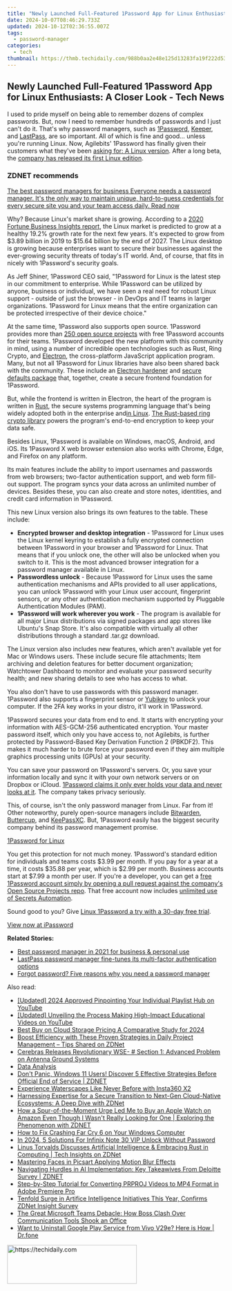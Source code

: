 ```yaml
---
title: "Newly Launched Full-Featured 1Password App for Linux Enthusiasts: A Closer Look - Tech News"
date: 2024-10-07T08:46:29.733Z
updated: 2024-10-12T02:36:55.007Z
tags:
  - password-manager
categories:
  - tech
thumbnail: https://thmb.techidaily.com/988b0aa2e48e125d13283fa19f222d53a696ba967b4ae3ee4ad76e4ed04670c1.jpg
---
```


## Newly Launched Full-Featured 1Password App for Linux Enthusiasts: A Closer Look - Tech News

I used to pride myself on being able to remember dozens of complex passwords. But, now I need to remember hundreds of passwords and I just can't do it. That's why password managers, such as [1Password](https://1password.com/), [Keeper](https://keepersecurity.com/), and [LastPass](https://www.lastpass.com/), are so important. All of which is fine and good… unless you're running Linux. Now, Agilebits' 1Password has finally given their customers what they've been [asking for: A Linux version](https://discussions.agilebits.com/discussion/2846/new-product-request-1password-for-linux). After a long beta, the [company has released its first Linux edition](https://www.prnewswire.com/news-releases/1password-unveils-application-to-protect-linux-users-and-developers-301293641.html).

### **ZDNET** recommends

[The best password managers for business Everyone needs a password manager. It's the only way to maintain unique, hard-to-guess credentials for every secure site you and your team access daily.  Read now](https://www.zdnet.com/article/best-password-manager/)

Why? Because Linux's market share is growing. According to a [2020 Fortune Business Insights report](https://www.fortunebusinessinsights.com/linux-operating-system-market-103037), the Linux market is predicted to grow at a healthy 19.2% growth rate for the next few years. It's expected to grow from $3.89 billion in 2019 to $15.64 billion by the end of 2027\. The Linux desktop is growing because enterprises want to secure their businesses against the ever-growing security threats of today's IT world. And, of course, that fits in nicely with 1Password's security goals.

As Jeff Shiner, 1Password CEO said, "1Password for Linux is the latest step in our commitment to enterprise. While 1Password can be utilized by anyone, business or individual, we have seen a real need for robust Linux support - outside of just the browser - in DevOps and IT teams in larger organizations. 1Password for Linux means that the entire organization can be protected irrespective of their device choice."

At the same time, 1Password also supports open source. 1Password provides more than [250 open source projects](https://c212.net/c/link/?t=0&l=en&o=3166640-1&h=453173094&u=https%3A%2F%2Fgithub.com%2F1Password%2F1password-teams-open-source&a=250+open+source+projects) with free 1Password accounts for their teams. 1Password developed the new platform with this community in mind, using a number of incredible open technologies such as Rust, Ring Crypto, and [Electron](https://www.electronjs.org/), the cross-platform JavaScript application program. Many, but not all 1Password for Linux libraries have also been shared back with the community. These include an [Electron hardener](https://c212.net/c/link/?t=0&l=en&o=3166640-1&h=1370412069&u=https%3A%2F%2Fgithub.com%2F1password%2Felectron-hardener&a=Electron+hardener) and [secure defaults package](https://c212.net/c/link/?t=0&l=en&o=3166640-1&h=1441169454&u=https%3A%2F%2Fgithub.com%2F1password%2Felectron-secure-defaults&a=secure+defaults+package) that, together, create a secure frontend foundation for 1Password.

But, while the frontend is written in Electron, the heart of the program is written in [Rust](https://www.rust-lang.org/), the secure systems programming language that's being widely adopted both in the enterprise and[in Linux](https://www.zdnet.com/article/linus-torvalds-on-where-rust-will-fit-into-linux/). [The Rust-based ring crypto library](https://github.com/briansmith/ring) powers the program's end-to-end encryption to keep your data safe.

Besides Linux, 1Password is available on Windows, macOS, Android, and iOS. Its 1Password X web browser extension also works with Chrome, Edge, and Firefox on any platform. 

Its main features include the ability to import usernames and passwords from web browsers; two-factor authentication support, and web form fill-out support. The program syncs your data across an unlimited number of devices. Besides these, you can also create and store notes, identities, and credit card information in 1Password.

This new Linux version also brings its own features to the table. These include:

* **Encrypted browser and desktop integration** \- 1Password for Linux uses the Linux kernel keyring to establish a fully encrypted connection between 1Password in your browser and 1Password for Linux. That means that if you unlock one, the other will also be unlocked when you switch to it. This is the most advanced browser integration for a password manager available in Linux.
* **Passwordless unlock** \- Because 1Password for Linux uses the same authentication mechanisms and APIs provided to all user applications, you can unlock 1Password with your Linux user account, fingerprint sensors, or any other authentication mechanism supported by Pluggable Authentication Modules (PAM).
* **1Password will work wherever you work** \- The program is available for all major Linux distributions via signed packages and app stores like Ubuntu's Snap Store. It's also compatible with virtually all other distributions through a standard .tar.gz download.

The Linux version also includes new features, which aren't available yet for Mac or Windows users. These include secure file attachments; Item archiving and deletion features for better document organization; Watchtower Dashboard to monitor and evaluate your password security health; and new sharing details to see who has access to what.

You also don't have to use passwords with this password manager. 1Password also supports a fingerprint sensor or [Yubikey](https://www.yubico.com/works-with-yubikey/catalog/1password/) to unlock your computer. If the 2FA key works in your distro, it'll work in 1Password.

1Password secures your data from end to end. It starts with encrypting your information with AES-GCM-256 authenticated encryption. Your master password itself, which only you have access to, not Agilebits, is further protected by Password-Based Key Derivation Function 2 (PBKDF2). This makes it much harder to brute force your password even if they aim multiple graphics processing units (GPUs) at your security. 

You can save your password on 1Password's servers. Or, you save your information locally and sync it with your own network servers or on Dropbox or iCloud. [1Password claims it only ever holds your data and never looks at it](https://support.1password.com/1password-privacy/). The company takes privacy seriously. 

This, of course, isn't the only password manager from Linux. Far from it! Other noteworthy, purely open-source managers include [Bitwarden](https://bitwarden.com/), [Buttercup](https://buttercup.pw/), and [KeePassXC](https://keepassxc.org/). But, 1Password easily has the biggest security company behind its password management promise. 

[1Password for Linux](https://1password.com/downloads/linux/) 

You get this protection for not much money. 1Password's standard edition for individuals and teams costs $3.99 per month. If you pay for a year at a time, it costs $35.88 per year, which is $2.99 per month. Business accounts start at $7.99 a month per user. If you're a developer, you can get a [free 1Password account simply by opening a pull request against the company's Open Source Projects repo](https://github.com/1Password/1password-teams-open-source). That free account now includes [unlimited use of Secrets Automation](https://1password.com/secrets/).

Sound good to you? Give [Linux 1Password a try with a 30-day free trial](https://1password.com/downloads/linux/).

[View now at iPassword](https://1password.com/downloads/linux/) 

**Related Stories:**

* [Best password manager in 2021 for business & personal use](https://www.zdnet.com/article/best-password-manager/)
* [LastPass password manager fine-tunes its multi-factor authentication options](https://www.zdnet.com/article/lastpass-simplifies-its-multi-factor-authentication-app/)
* [Forgot password? Five reasons why you need a password manager](https://www.zdnet.com/article/forgot-password-five-reasons-why-you-need-a-password-manager/)

<ins class="adsbygoogle"
     style="display:block"
     data-ad-format="autorelaxed"
     data-ad-client="ca-pub-7571918770474297"
     data-ad-slot="1223367746"></ins>

<ins class="adsbygoogle"
     style="display:block"
     data-ad-client="ca-pub-7571918770474297"
     data-ad-slot="8358498916"
     data-ad-format="auto"
     data-full-width-responsive="true"></ins>

<span class="atpl-alsoreadstyle">Also read:</span>
<div><ul>
<li><a href="https://youtube-blog.techidaily.com/ed-2024-approved-pinpointing-your-individual-playlist-hub-on-youtube/"><u>[Updated] 2024 Approved Pinpointing Your Individual Playlist Hub on YouTube</u></a></li>
<li><a href="https://facebook-video-footage.techidaily.com/updated-unveiling-the-process-making-high-impact-educational-videos-on-youtube/"><u>[Updated] Unveiling the Process Making High-Impact Educational Videos on YouTube</u></a></li>
<li><a href="https://extra-tips.techidaily.com/best-buy-on-cloud-storage-pricing-a-comparative-study-for-2024/"><u>Best Buy on Cloud Storage Pricing A Comparative Study for 2024</u></a></li>
<li><a href="https://app-tips.techidaily.com/boost-efficiency-with-these-proven-strategies-in-daily-project-management-tips-shared-on-zdnet/"><u>Boost Efficiency with These Proven Strategies in Daily Project Management – Tips Shared on ZDNet</u></a></li>
<li><a href="https://app-tips.techidaily.com/cerebras-releases-revolutionary-wse-section-1-advanced-problem-on-antenna-ground-systems/"><u>Cerebras Releases Revolutionary WSE- # Section 1: Advanced Problem on Antenna Ground Systems</u></a></li>
<li><a href="https://app-tips.techidaily.com/data-analysis/"><u>Data Analysis</u></a></li>
<li><a href="https://app-tips.techidaily.com/dont-panic-windows-11-users-discover-5-effective-strategies-before-official-end-of-service-zdnet/"><u>Don't Panic, Windows 11 Users! Discover 5 Effective Strategies Before Official End of Service | ZDNET</u></a></li>
<li><a href="https://buynow-help.techidaily.com/experience-waterscapes-like-never-before-with-insta360-x2/"><u>Experience Waterscapes Like Never Before with Insta360 X2</u></a></li>
<li><a href="https://app-tips.techidaily.com/harnessing-expertise-for-a-secure-transition-to-next-gen-cloud-native-ecosystems-a-deep-dive-with-zdnet/"><u>Harnessing Expertise for a Secure Transition to Next-Gen Cloud-Native Ecosystems: A Deep Dive with ZDNet</u></a></li>
<li><a href="https://tech-hub.techidaily.com/how-a-spur-of-the-moment-urge-led-me-to-buy-an-apple-watch-on-amazon-even-though-i-wasnt-really-looking-for-one-exploring-the-phenomenon-with-zdnet/"><u>How a Spur-of-the-Moment Urge Led Me to Buy an Apple Watch on Amazon Even Though I Wasn't Really Looking for One | Exploring the Phenomenon with ZDNET</u></a></li>
<li><a href="https://win-answers.techidaily.com/how-to-fix-crashing-far-cry-6-on-your-windows-computer/"><u>How to Fix Crashing Far Cry 6 on Your Windows Computer</u></a></li>
<li><a href="https://unlock-android.techidaily.com/in-2024-5-solutions-for-infinix-note-30-vip-unlock-without-password-by-drfone-android/"><u>In 2024, 5 Solutions For Infinix Note 30 VIP Unlock Without Password</u></a></li>
<li><a href="https://app-tips.techidaily.com/linus-torvalds-discusses-artificial-intelligence-and-embracing-rust-in-computing-tech-insights-on-zdnet/"><u>Linus Torvalds Discusses Artificial Intelligence & Embracing Rust in Computing | Tech Insights on ZDNet</u></a></li>
<li><a href="https://extra-hints.techidaily.com/mastering-faces-in-picsart-applying-motion-blur-effects/"><u>Mastering Faces in Picsart Applying Motion Blur Effects</u></a></li>
<li><a href="https://app-tips.techidaily.com/navigating-hurdles-in-ai-implementation-key-takeawives-from-deloitte-survey-zdnet/"><u>Navigating Hurdles in AI Implementation: Key Takeawives From Deloitte Survey | ZDNET</u></a></li>
<li><a href="https://tech-haven.techidaily.com/step-by-step-tutorial-for-converting-prproj-videos-to-mp4-format-in-adobe-premiere-pro/"><u>Step-by-Step Tutorial for Converting PRPROJ Videos to MP4 Format in Adobe Premiere Pro</u></a></li>
<li><a href="https://app-tips.techidaily.com/tenfold-surge-in-artifice-intelligence-initiatives-this-year-confirms-zdnet-insight-survey/"><u>Tenfold Surge in Artifice Intelligence Initiatives This Year, Confirms ZDNet Insight Survey</u></a></li>
<li><a href="https://app-tips.techidaily.com/the-great-microsoft-teams-debacle-how-boss-clash-over-communication-tools-shook-an-office/"><u>The Great Microsoft Teams Debacle: How Boss Clash Over Communication Tools Shook an Office</u></a></li>
<li><a href="https://howto.techidaily.com/want-to-uninstall-google-play-service-from-vivo-v29e-here-is-how-drfone-by-drfone-fix-android-problems-fix-android-problems/"><u>Want to Uninstall Google Play Service from Vivo V29e? Here is How | Dr.fone</u></a></li>
</ul></div>

<!-- affiliate ads begin -->
<a href="https://aligracehair.sjv.io/c/5597632/1997643/19272" target="_top" id="1997643">
  <img src="//a.impactradius-go.com/display-ad/19272-1997643" border="0" alt="https://techidaily.com" width="300" height="90"/>
</a>
<img height="0" width="0" src="https://aligracehair.sjv.io/i/5597632/1997643/19272" style="position:absolute;visibility:hidden;" border="0" />
<!-- affiliate ads end -->

